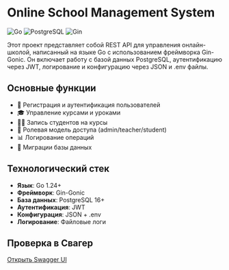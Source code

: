 # Online School Management System

![Go](https://img.shields.io/badge/Go-1.24+-00ADD8?logo=go)
![PostgreSQL](https://img.shields.io/badge/PostgreSQL-16+-4169E1?logo=postgresql)
![Gin](https://img.shields.io/badge/Gin-1.9+-000000?logo=go)

Этот проект представляет собой REST API для управления онлайн-школой, написанный на языке Go с использованием фреймворка Gin-Gonic. Он включает работу с базой данных PostgreSQL, аутентификацию через JWT, логирование и конфигурацию через JSON и .env файлы.

## Основные функции

- 📝 Регистрация и аутентификация пользователей
- 🎓 Управление курсами и уроками
- 👨‍🎓 Запись студентов на курсы
- 🔐 Ролевая модель доступа (admin/teacher/student)
- 📊 Логирование операций
- 🔧 Миграции базы данных

## Технологический стек

- **Язык**: Go 1.24+
- **Фреймворк**: Gin-Gonic
- **База данных**: PostgreSQL 16+
- **Аутентификация**: JWT
- **Конфигурация**: JSON + .env
- **Логирование**: Файловые логи

## Проверка в Свагер

[Открыть Swagger UI](http://localhost:8080/swagger/index.html)
